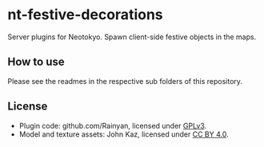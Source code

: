 # nt-festive-decorations
Server plugins for Neotokyo. Spawn client-side festive objects in the maps.

## How to use
Please see the readmes in the respective sub folders of this repository.

## License

* Plugin code: github.com/Rainyan, licensed under [GPLv3](https://www.gnu.org/licenses/gpl-3.0.en.html).
* Model and texture assets: John Kaz, licensed under [CC BY 4.0](https://creativecommons.org/licenses/by/4.0/).
